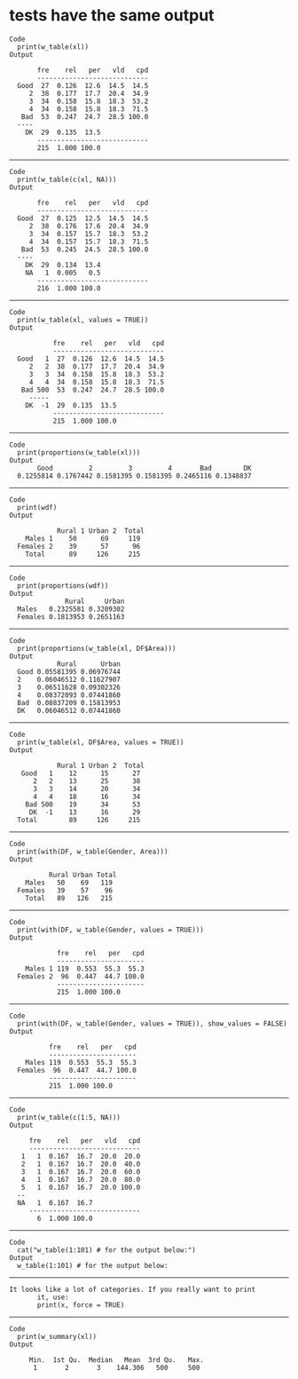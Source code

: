 # tests have the same output

    Code
      print(w_table(xl))
    Output
      
           fre    rel   per   vld   cpd
           ----------------------------
      Good  27  0.126  12.6  14.5  14.5 
         2  38  0.177  17.7  20.4  34.9 
         3  34  0.158  15.8  18.3  53.2 
         4  34  0.158  15.8  18.3  71.5 
       Bad  53  0.247  24.7  28.5 100.0 
      ----
        DK  29  0.135  13.5 
           ----------------------------
           215  1.000 100.0
      

---

    Code
      print(w_table(c(xl, NA)))
    Output
      
           fre    rel   per   vld   cpd
           ----------------------------
      Good  27  0.125  12.5  14.5  14.5 
         2  38  0.176  17.6  20.4  34.9 
         3  34  0.157  15.7  18.3  53.2 
         4  34  0.157  15.7  18.3  71.5 
       Bad  53  0.245  24.5  28.5 100.0 
      ----
        DK  29  0.134  13.4 
        NA   1  0.005   0.5 
           ----------------------------
           216  1.000 100.0
      

---

    Code
      print(w_table(xl, values = TRUE))
    Output
      
               fre    rel   per   vld   cpd
               ----------------------------
      Good   1  27  0.126  12.6  14.5  14.5 
         2   2  38  0.177  17.7  20.4  34.9 
         3   3  34  0.158  15.8  18.3  53.2 
         4   4  34  0.158  15.8  18.3  71.5 
       Bad 500  53  0.247  24.7  28.5 100.0 
         -----
        DK  -1  29  0.135  13.5 
               ----------------------------
               215  1.000 100.0
      

---

    Code
      print(proportions(w_table(xl)))
    Output
           Good         2         3         4       Bad        DK 
      0.1255814 0.1767442 0.1581395 0.1581395 0.2465116 0.1348837 

---

    Code
      print(wdf)
    Output
      
                Rural 1 Urban 2  Total 
        Males 1    50      69     119  
      Females 2    39      57      96  
        Total      89     126     215  
      

---

    Code
      print(proportions(wdf))
    Output
                  Rural     Urban
      Males   0.2325581 0.3209302
      Females 0.1813953 0.2651163

---

    Code
      print(proportions(w_table(xl, DF$Area)))
    Output
                Rural      Urban
      Good 0.05581395 0.06976744
      2    0.06046512 0.11627907
      3    0.06511628 0.09302326
      4    0.08372093 0.07441860
      Bad  0.08837209 0.15813953
      DK   0.06046512 0.07441860

---

    Code
      print(w_table(xl, DF$Area, values = TRUE))
    Output
      
                Rural 1 Urban 2  Total 
       Good   1    12      15      27  
          2   2    13      25      38  
          3   3    14      20      34  
          4   4    18      16      34  
        Bad 500    19      34      53  
         DK  -1    13      16      29  
      Total        89     126     215  
      

---

    Code
      print(with(DF, w_table(Gender, Area)))
    Output
      
              Rural Urban Total
        Males   50    69   119 
      Females   39    57    96 
        Total   89   126   215 
      

---

    Code
      print(with(DF, w_table(Gender, values = TRUE)))
    Output
      
                fre    rel   per   cpd
                ----------------------
        Males 1 119  0.553  55.3  55.3 
      Females 2  96  0.447  44.7 100.0 
                ----------------------
                215  1.000 100.0
      

---

    Code
      print(with(DF, w_table(Gender, values = TRUE)), show_values = FALSE)
    Output
      
              fre    rel   per   cpd
              ----------------------
        Males 119  0.553  55.3  55.3 
      Females  96  0.447  44.7 100.0 
              ----------------------
              215  1.000 100.0
      

---

    Code
      print(w_table(c(1:5, NA)))
    Output
      
         fre    rel   per   vld   cpd
         ----------------------------
       1   1  0.167  16.7  20.0  20.0 
       2   1  0.167  16.7  20.0  40.0 
       3   1  0.167  16.7  20.0  60.0 
       4   1  0.167  16.7  20.0  80.0 
       5   1  0.167  16.7  20.0 100.0 
      --
      NA   1  0.167  16.7 
         ----------------------------
           6  1.000 100.0
      

---

    Code
      cat("w_table(1:101) # for the output below:")
    Output
      w_table(1:101) # for the output below:

---

    It looks like a lot of categories. If you really want to print
           it, use:
           print(x, force = TRUE)
    
    

---

    Code
      print(w_summary(xl))
    Output
      
         Min.  1st Qu.  Median   Mean  3rd Qu.   Max. 
          1       2       3    144.306   500     500  
      

